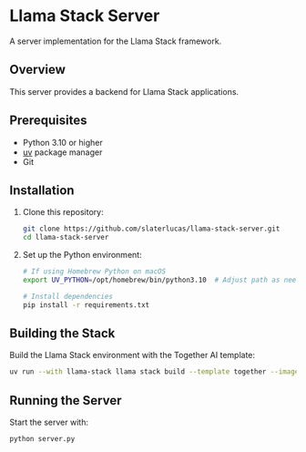 # Llama Stack Server

A server implementation for the Llama Stack framework.

## Overview

This server provides a backend for Llama Stack applications.

## Prerequisites

- Python 3.10 or higher
- [uv](https://github.com/astral-sh/uv) package manager
- Git

## Installation

1. Clone this repository:
   ```bash
   git clone https://github.com/slaterlucas/llama-stack-server.git
   cd llama-stack-server
   ```

2. Set up the Python environment:
   ```bash
   # If using Homebrew Python on macOS
   export UV_PYTHON=/opt/homebrew/bin/python3.10  # Adjust path as needed
   
   # Install dependencies
   pip install -r requirements.txt
   ```

## Building the Stack

Build the Llama Stack environment with the Together AI template:

```bash
uv run --with llama-stack llama stack build --template together --image-type venv
```

## Running the Server

Start the server with:

```bash
python server.py
```



